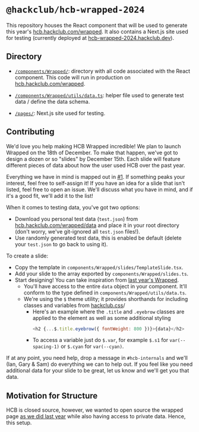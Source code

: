 # `@hackclub/hcb-wrapped-2024`

This repository houses the React component that will be used to generate this year's [hcb.hackclub.com/wrapped](https://hcb.hackclub.com/wrapped). It also contains a Next.js site used for testing (currently deployed at [hcb-wrapped-2024.hackclub.dev](https://hcb-wrapped-2024.hackclub.dev)).

## Directory

- [`/components/Wrapped/`](/components/Wrapped/): directory with all code associated with the React component. This code will run in production on [hcb.hackclub.com/wrapped](https://hcb.hackclub.com/wrapped).

- [`/components/Wrapped/utils/data.ts`](/components/Wrapped/utils/data.ts): helper file used to generate test data / define the data schema.

- [`/pages/`](/pages): Next.js site used for testing.

## Contributing

We'd love you help making HCB Wrapped incredible! We plan to launch Wrapped on the 18th of December. To make that happen, we've got to design a dozen or so "slides" by December 15th. Each slide will feature different pieces of data about how the user used HCB over the past year.

Everything we have in mind is mapped out in [#1](https://github.com/hackclub/hcb-wrapped-2024/issues/1). If something peaks your interest, feel free to self-assign it! If you have an idea for a slide that isn't listed, feel free to open an issue. We'll discuss what you have in mind, and if it's a good fit, we'll add it to the list!

When it comes to testing data, you've got two options:

- Download you personal test data (`test.json`) from [hcb.hackclub.com/wrapped/data](https://hcb.hackclub.com/wrapped/data) and place it in your root directory (don't worry, we've git-ignored all `test.json` files!).
- Use randomly generated test data, this is enabled be default (delete your `test.json` to go back to using it).

To create a slide:

- Copy the template in `components/Wrapped/slides/TemplateSlide.tsx`.
- Add your slide to the array exported by `components/Wrapped/slides.ts`.
- Start designing! You can take inspiration from [last year's Wrapped](https://hcb.hackclub.com/wrapped).
  - You'll have access to the entire `data` object in your component. It'll conform to the type defined in `components/Wrapped/utils/data.ts`.
  - We're using the `$` theme utility; it provides shorthands for including classes and variables from [hackclub.css](https://css.hackclub.com)/
    - Here's an example where the `.title` and `.eyebrow` classes are applied to the element as well as some additional styling
      ```js
      <h2 {...$.title.eyebrow({ fontWeight: 800 })}>{data}</h2>
      ```
    - To access a variable just do `$.var`, for example `$.s1` for `var(--spacing-1)` or `$.cyan` for `var(--cyan)`.

If at any point, you need help, drop a message in `#hcb-internals` and we'll (Ian, Gary & Sam) do everything we can to help out. If you feel like you need additional data for your slide to be great, let us know and we'll get you that data.

## Motivation for Structure

HCB is closed source, however, we wanted to open source the wrapped page [as we did last year](https://github.com/hackclub/hcb-wrapped-2022) while also having access to private data. Hence, this setup.
